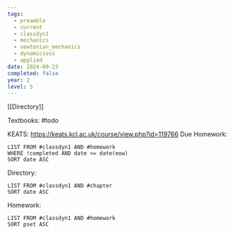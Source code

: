 ```yaml
---
tags:
  - preamble
  - current
  - classdyn1
  - mechanics
  - newtonian_mechanics
  - dynamicssss
  - applied
date: 2024-09-23
completed: false
year: 2
level: 5
---
```

[[Directory]]

Textbooks:
#todo 

KEATS:
https://keats.kcl.ac.uk/course/view.php?id=119766
Due Homework:
```dataview
LIST FROM #classdyn1 AND #homework 
WHERE !completed AND date <= date(eow)
SORT date ASC
```
Directory:
```dataview
LIST FROM #classdyn1 AND #chapter
SORT date ASC
```
Homework:
```dataview
LIST FROM #classdyn1 AND #homework 
SORT pset ASC
```
